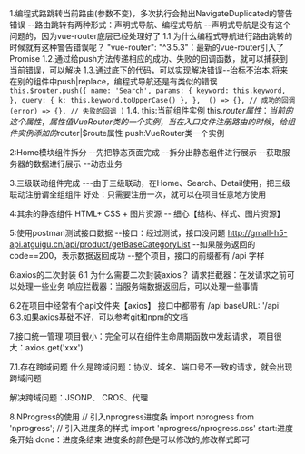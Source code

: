 1.编程式路跳转当前路由(参数不变)，多次执行会抛出NavigateDuplicated的警告错误
--路由跳转有两种形式：声明式导航、编程式导航
--声明式导航是没有这个问题的，因为vue-router底层已经处理好了
1.1.为什么编程式导航进行路由跳转的时候就有这种警告错误呢？
"vue-router": "^3.5.3"：最新的vue-router引入了Promise
1.2.通过给push方法传递相应的成功、失败的回调函数，就可以捕获到当前错误，可以解决
1.3.通过底下的代码，可以实现解决错误--治标不治本,将来在别的组件中push|replace，编程式导航还是有类似的错误
    ```
    this.$router.push({
        name: 'Search',
        params: {
        keyword: this.keyword,
        },
        query: {
        k: this.keyword.toUpperCase()
        },
    }, 
    () => {}, // 成功的回调
    (error) => {}, // 失败的回调
    )
    ```
1.4.
this:当前组件实例
this.$router属性：当前的这个属性，属性值VueRouter类的一个实例，当在入口文件注册路由的时候，给组件实例添加的$router|$route属性
push:VueRouter类一个实例

2:Home模块组件拆分
--先把静态页面完成
--拆分出静态组件进行展示
--获取服务器的数据进行展示
--动态业务

3.三级联动组件完成
---由于三级联动，在Home、Search、Detail使用，把三级联动注册谓全组组件
好处：只需要注册一次，就可以在项目任意地方使用

4:其余的静态组件
HTML+ CSS + 图片资源 -- 细心【结构、样式、图片资源】

5:使用postman测试接口数据
--接口：经过测试，接口没问题
    http://gmall-h5-api.atguigu.cn/api/product/getBaseCategoryList
--如果服务返回的code==200，表示数据返回成功
--整个项目，接口的前缀都有 /api 字样

6:axios的二次封装
6.1 为什么需要二次封装axios？
请求拦截器：在发请求之前可以处理一些业务
响应拦截器：当服务端数据返回后，可以处理一些事情

6.2在项目中经常有个api文件夹【axios】
接口中都带有 /api
baseURL: '/api'
6.3.如果axios基础不好，可以参考git和npm的文档

7.接口统一管理
项目很小：完全可以在组件生命周期函数中发起请求，
项目很大：axios.get('xxx')

7.1.存在跨域问题
什么是跨域问题：协议、域名、端口号不一致的请求，就会出现跨域问题

解决跨域问题：JSONP、 CROS、代理

8.NProgress的使用
// 引入nprogress进度条
import nprogress from 'nprogress';
// 引入进度条的样式
import 'nprogress/nprogress.css'
start:进度条开始 
done：进度条结束
进度条的颜色是可以修改的,修改样式即可



